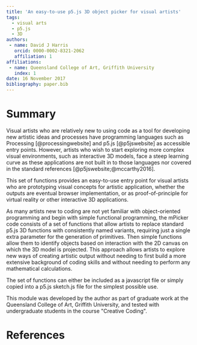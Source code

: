 ```yaml
---
title: 'An easy-to-use p5.js 3D object picker for visual artists'
tags:
  - visual arts
  - p5.js
  - 3D
authors:
 - name: David J Harris
   orcid: 0000-0002-8321-2062
   affiliation: 1
affiliations:
 - name: Queensland College of Art, Griffith University
   index: 1
date: 16 November 2017
bibliography: paper.bib
---
```


# Summary

Visual artists who are relatively new to using code as a tool for developing new artistic 
ideas and processes have programming languages such as Processing [@processingwebsite] and 
p5.js [@p5jswebsite] as accessible entry points. However, artists who wish to start 
exploring more complex visual environments, such as interactive 3D models, face a steep 
learning curve as these applications are not built in to those languages nor covered in 
the standard references [@p5jswebsite;@mccarthy2016].

This set of functions provides an easy-to-use entry point for visual artists who are 
prototyping visual concepts for artistic application, whether the outputs are eventual 
browser implementation, or as proof-of-principle for virtual reality or other interactive 
3D applications.

As many artists new to coding are not yet familiar with object-oriented programming and 
begin with simple functional programming, the mPicker code consists of a set of functions 
that allow artists to replace standard p5.js 3D functions with consistently named variants, 
requiring just a single extra parameter for the generation of primitives. Then simple 
functions allow them to identify objects based on interaction with the 2D canvas on which 
the 3D model is projected. This approach allows artists to explore new ways of creating 
artistic output without needing to first build a more extensive background of coding skills 
and without needing to perform any mathematical calculations.

The set of functions can either be included as a javascript file or simply copied into a
p5.js sketch.js file for the simplest possible use.

This module was developed by the author as part of graduate work at the Queensland College
of Art, Griffith University, and tested with undergraduate students in the course "Creative
Coding".

# References
  